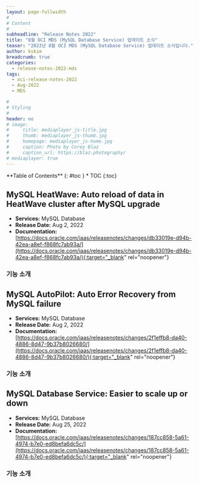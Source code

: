 ```yaml
---
layout: page-fullwidth
#
# Content
#
subheadline: "Release Notes 2022"
title: "8월 OCI MDS (MySQL Database Service) 업데이트 소식"
teaser: "2022년 8월 OCI MDS (MySQL Database Service) 업데이트 소식입니다."
author: kskim
breadcrumb: true
categories:
  - release-notes-2022-mds
tags:
  - oci-release-notes-2022
  - Aug-2022
  - MDS

#
# Styling
#
header: no
# image:
#     title: mediaplayer_js-title.jpg
#     thumb: mediaplayer_js-thumb.jpg
#     homepage: mediaplayer_js-home.jpg
#     caption: Photo by Corey Blaz
#     caption_url: https://blaz.photography/
# mediaplayer: true
---
```


<div class="panel radius" markdown="1">
**Table of Contents**
{: #toc }
*  TOC
{:toc}
</div>

## MySQL HeatWave: Auto reload of data in HeatWave cluster after MySQL upgrade
* **Services:** MySQL Database
* **Release Date:** Aug 2, 2022
* **Documentation:** [https://docs.oracle.com/iaas/releasenotes/changes/db33019e-d94b-42ea-a8ef-f868fc7ab93a/](https://docs.oracle.com/iaas/releasenotes/changes/db33019e-d94b-42ea-a8ef-f868fc7ab93a/){:target="_blank" rel="noopener"}

### 기능 소개




## MySQL AutoPilot: Auto Error Recovery from MySQL failure
* **Services:** MySQL Database
* **Release Date:** Aug 2, 2022
* **Documentation:** [https://docs.oracle.com/iaas/releasenotes/changes/2f1effb8-da40-4886-8d47-9b37b8026680/](https://docs.oracle.com/iaas/releasenotes/changes/2f1effb8-da40-4886-8d47-9b37b8026680/){:target="_blank" rel="noopener"}

### 기능 소개


## MySQL Database Service: Easier to scale up or down
* **Services:**  MySQL Database
* **Release Date:** Aug 25, 2022
* **Documentation:** [https://docs.oracle.com/iaas/releasenotes/changes/187cc858-5a61-4974-b7e0-ed8befa6dc5c/](https://docs.oracle.com/iaas/releasenotes/changes/187cc858-5a61-4974-b7e0-ed8befa6dc5c/){:target="_blank" rel="noopener"}

### 기능 소개